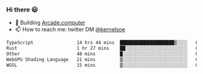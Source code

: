 ### Hi there 😃

- 🔨 Building [Arcade.computer](https://arcade.computer)
- 📫 How to reach me: twitter DM [@kernelsoe](https://twitter.com/kernelsoe)

<!--START_SECTION:waka-->

```txt
TypeScript                14 hrs 44 mins  ████████████████████▒░░░░   81.37 %
Rust                      1 hr 27 mins    ██░░░░░░░░░░░░░░░░░░░░░░░   08.04 %
Other                     48 mins         █░░░░░░░░░░░░░░░░░░░░░░░░   04.48 %
WebGPU Shading Language   21 mins         ▒░░░░░░░░░░░░░░░░░░░░░░░░   01.95 %
WGSL                      15 mins         ▒░░░░░░░░░░░░░░░░░░░░░░░░   01.39 %
```

<!--END_SECTION:waka-->

